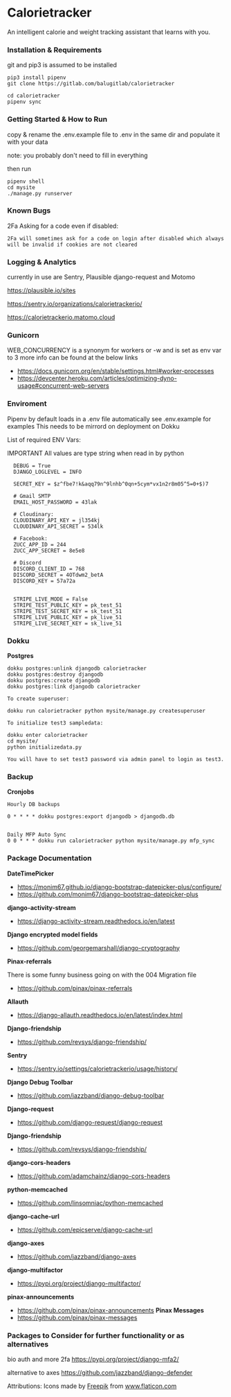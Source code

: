 # Calorietracker
An intelligent calorie and weight tracking assistant that learns with you.


### Installation & Requirements

   git and pip3 is assumed to be installed

    pip3 install pipenv
    git clone https://gitlab.com/balugitlab/calorietracker

    cd calorietracker
    pipenv sync    


### Getting Started & How to Run

  copy & rename the .env.example file to .env in the same dir and populate it with your data

  note: you probably don't need to fill in everything

  then run

    pipenv shell
    cd mysite
    ./manage.py runserver


### Known Bugs
2Fa Asking for a code even if disabled:

    2Fa will sometimes ask for a code on login after disabled which always will be invalid if cookies are not cleared





### Logging & Analytics

currently in use are Sentry, Plausible django-request and Motomo

https://plausible.io/sites

https://sentry.io/organizations/calorietrackerio/

https://calorietrackerio.matomo.cloud



### Gunicorn
WEB_CONCURRENCY is a synonym for workers or -w and is set as env var to 3
more info can be found at the below links

  - https://docs.gunicorn.org/en/stable/settings.html#worker-processes
  - https://devcenter.heroku.com/articles/optimizing-dyno-usage#concurrent-web-servers



### Enviroment

  Pipenv by default loads in a .env file automatically see .env.example for examples
  This needs to be mirrord on deployment on Dokku

  List of required ENV Vars:

  IMPORTANT All values are type string when read in by python

      DEBUG = True
      DJANGO_LOGLEVEL = INFO

      SECRET_KEY = $z^fbe7!k&aqq79n^9lnhb^0qn+5cym*vx1n2r8m05^5=0+$)7

      # Gmail SMTP
      EMAIL_HOST_PASSWORD = 43lak

      # Cloudinary:
      CLOUDINARY_API_KEY = jl354kj
      CLOUDINARY_API_SECRET = 534lk

      # Facebook:
      ZUCC_APP_ID = 244
      ZUCC_APP_SECRET = 8e5e8

      # Discord
      DISCORD_CLIENT_ID = 768
      DISCORD_SECRET = 4OTdwm2_betA
      DISCORD_KEY = 57a72a


      STRIPE_LIVE_MODE = False
      STRIPE_TEST_PUBLIC_KEY = pk_test_51
      STRIPE_TEST_SECRET_KEY = sk_test_51
      STRIPE_LIVE_PUBLIC_KEY = pk_live_51
      STRIPE_LIVE_SECRET_KEY = sk_live_51



### Dokku

**Postgres**

    dokku postgres:unlink djangodb calorietracker
    dokku postgres:destroy djangodb
    dokku postgres:create djangodb
    dokku postgres:link djangodb calorietracker

    To create superuser:

    dokku run calorietracker python mysite/manage.py createsuperuser

    To initialize test3 sampledata:

    dokku enter calorietracker
    cd mysite/
    python initializedata.py

    You will have to set test3 password via admin panel to login as test3.


### Backup

**Cronjobs**

    Hourly DB backups

    0 * * * * dokku postgres:export djangodb > djangodb.db


    Daily MFP Auto Sync
    0 0 * * * dokku run calorietracker python mysite/manage.py mfp_sync



### Package Documentation

**DateTimePicker**  

  - https://monim67.github.io/django-bootstrap-datepicker-plus/configure/
  - https://github.com/monim67/django-bootstrap-datepicker-plus


**django-activity-stream**

  - https://django-activity-stream.readthedocs.io/en/latest


**Django encrypted model fields**

 - https://github.com/georgemarshall/django-cryptography


**Pinax-referrals**


  There is some funny business going on with the 004 Migration file

  - https://github.com/pinax/pinax-referrals

**Allauth**

  - https://django-allauth.readthedocs.io/en/latest/index.html

**Django-friendship**

  - https://github.com/revsys/django-friendship/

**Sentry**

  - https://sentry.io/settings/calorietrackerio/usage/history/

**Django Debug Toolbar**

  - https://github.com/jazzband/django-debug-toolbar


**Django-request**

  - https://github.com/django-request/django-request

**Django-friendship**

  - https://github.com/revsys/django-friendship/

**django-cors-headers**

  - https://github.com/adamchainz/django-cors-headers

**python-memcached**

 - https://github.com/linsomniac/python-memcached

**django-cache-url**

 - https://github.com/epicserve/django-cache-url

**django-axes**

 - https://github.com/jazzband/django-axes


**django-multifactor**
  - https://pypi.org/project/django-multifactor/

**pinax-announcements**
 - https://github.com/pinax/pinax-announcements
**Pinax Messages**
 - https://github.com/pinax/pinax-messages



### Packages to Consider for further functionality or as alternatives

bio auth and more 2fa
https://pypi.org/project/django-mfa2/

alternative to axes
https://github.com/jazzband/django-defender


Attributions:
Icons made by <a href="http://www.freepik.com/" title="Freepik">Freepik</a> from <a href="https://www.flaticon.com/" title="Flaticon"> www.flaticon.com</a>
